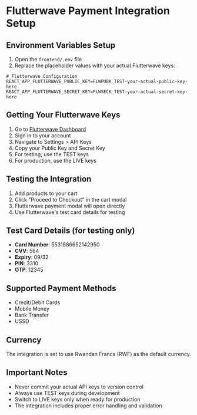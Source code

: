 # Flutterwave Payment Integration Setup

## Environment Variables Setup

1. Open the `frontend/.env` file
2. Replace the placeholder values with your actual Flutterwave keys:

```env
# Flutterwave Configuration
REACT_APP_FLUTTERWAVE_PUBLIC_KEY=FLWPUBK_TEST-your-actual-public-key-here
REACT_APP_FLUTTERWAVE_SECRET_KEY=FLWSECK_TEST-your-actual-secret-key-here
```

## Getting Your Flutterwave Keys

1. Go to [Flutterwave Dashboard](https://dashboard.flutterwave.com/)
2. Sign in to your account
3. Navigate to Settings > API Keys
4. Copy your Public Key and Secret Key
5. For testing, use the TEST keys
6. For production, use the LIVE keys

## Testing the Integration

1. Add products to your cart
2. Click "Proceed to Checkout" in the cart modal
3. Flutterwave payment modal will open directly
4. Use Flutterwave's test card details for testing

## Test Card Details (for testing only)

- **Card Number**: 5531886652142950
- **CVV**: 564
- **Expiry**: 09/32
- **PIN**: 3310
- **OTP**: 12345

## Supported Payment Methods

- Credit/Debit Cards
- Mobile Money
- Bank Transfer
- USSD

## Currency

The integration is set to use Rwandan Francs (RWF) as the default currency.

## Important Notes

- Never commit your actual API keys to version control
- Always use TEST keys during development
- Switch to LIVE keys only when ready for production
- The integration includes proper error handling and validation
